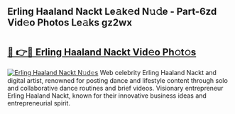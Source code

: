 ## Erling Haaland Nackt Le𝚊k𝚎d N𝚞𝚍e - Part-6zd Vid𝚎o Photos Le𝚊ks gz2wx

# <h2><a href="http://fb9upmq.evod.top/?m=Erling+Haaland+Nackt">🔗 👉🔴 Erling Haaland Nackt Vid𝚎o Ph𝚘t𝚘s</a></h2>

[![Erling Haaland Nackt N𝚞d𝚎s](https://i.imgur.com/8V9OHl7.gif)](http://fb9upmq.evod.top/?m=Erling+Haaland+Nackt)
Web celebrity Erling Haaland Nackt and digital artist, renowned for posting dance and lifestyle content through solo and collaborative dance routines and brief videos. Visionary entrepreneur Erling Haaland Nackt, known for their innovative business ideas and entrepreneurial spirit. 
